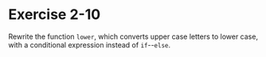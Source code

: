 # Exercise 2-10

Rewrite the function `lower`, which converts upper case letters to lower case, with a conditional expression instead of `if`--`else`.
